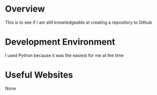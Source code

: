# Overview

This is to see if I am still knowledgeable at creating a repository to Github

# Development Environment

I used Python because it was the easiest for me at the time

# Useful Websites

None